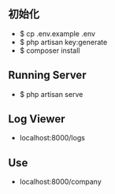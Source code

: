 ## 初始化
 - $ cp .env.example .env
 - $ php artisan key:generate
 - $ composer install
 
## Running Server
 - $ php artisan serve

## Log Viewer
 - localhost:8000/logs

## Use
 - localhost:8000/company